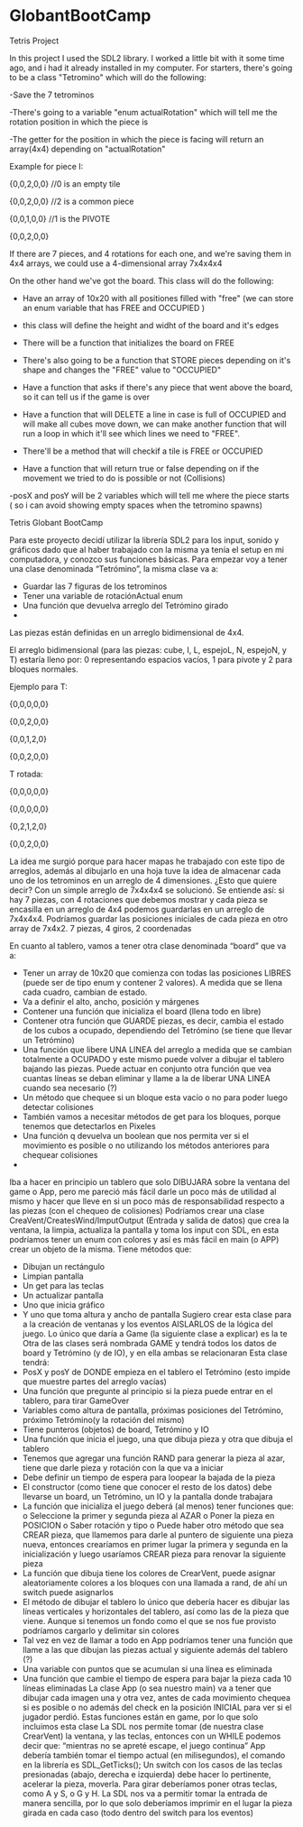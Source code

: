 # GlobantBootCamp
Tetris Project

In this project I used the SDL2 library. I worked a little bit with it some time ago, and i had it already installed in my computer.
For starters, there's going to be a class "Tetromino" which will do the following:

-Save the 7 tetrominos
	
-There's going to a variable "enum actualRotation" which will tell me the rotation position in which the piece is

-The getter for the position in which the piece is facing will return an array(4x4) depending on  "actualRotation"

	

Example for piece I:

{0,0,2,0,0}   //0 is an empty tile

{0,0,2,0,0}   //2 is a common piece

{0,0,1,0,0}   //1 is the PIVOTE

{0,0,2,0,0}

If there are 7 pieces, and 4 rotations for each one, and we're saving them in 4x4 arrays, we could use a 4-dimensional array 7x4x4x4

On the other hand we've got the board. This class will do the following:

- Have an array of 10x20 with all positiones filled with "free" (we can store an enum variable that has FREE and OCCUPIED )

- this class will define the height and widht of the board and it's edges

- There  will be a function that initializes the board on FREE

- There's also going to be a function that STORE pieces depending on it's shape and changes the "FREE" value to "OCCUPIED" 

- Have a function that asks if there's any piece that went above the board, so it can tell us if the game is over

- Have a function that will DELETE a line in case is full of OCCUPIED and will make all cubes move down, we can make another function that  will run a loop in which it'll see which lines we need to "FREE".

- There'll be a method that will checkif a tile is FREE or OCCUPIED

- Have a function that will return true or false depending on if the movement we tried to do is possible or not (Collisions)

-posX and posY will be 2 variables which will tell me where the piece starts ( so i can avoid showing empty spaces when the tetromino spawns)

Tetris
Globant BootCamp

Para este proyecto decidí utilizar la librería SDL2 para los input, sonido y gráficos dado que al haber trabajado con la misma ya tenía el setup en mi computadora, y conozco sus funciones básicas. 
Para empezar voy a tener una clase denominada “Tetrómino”, la misma clase va a:
-	Guardar las 7 figuras de los tetrominos
-	Tener una variable de rotaciónActual enum
-	Una función que devuelva arreglo del Tetrómino girado
-	
Las piezas están definidas en un arreglo bidimensional de 4x4. 

El arreglo bidimensional (para las piezas: cube,  I, L, espejoL, N, espejoN, y T) estaría lleno por: 0 representando espacios vacíos, 1 para pivote y 2 para bloques normales.

Ejemplo para T:

{0,0,0,0,0}

{0,0,2,0,0}

{0,0,1,2,0}

{0,0,2,0,0}

T rotada:

{0,0,0,0,0}

{0,0,0,0,0}

{0,2,1,2,0}

{0,0,2,0,0}


La idea me surgió porque para hacer mapas he trabajado con este tipo de arreglos, además al dibujarlo en una hoja tuve la idea de almacenar cada uno de los tetrominos en un arreglo de 4 dimensiones. ¿Esto que quiere decir?  Con un simple arreglo de 7x4x4x4 se solucionó. Se entiende así: si hay 7 piezas, con 4 rotaciones que debemos mostrar y cada pieza se encasilla en un arreglo de 4x4 podemos guardarlas en un arreglo de 7x4x4x4.
Podríamos guardar las posiciones iniciales de cada pieza en otro array de 7x4x2. 7 piezas, 4 giros, 2 coordenadas




En cuanto al tablero, vamos a tener otra clase denominada “board”  que va a:
-	Tener un array de 10x20 que comienza con todas las posiciones LIBRES (puede ser de tipo enum y contener 2 valores). A medida que se llena cada cuadro, cambian de estado.
-	Va a definir el alto, ancho, posición y márgenes
-	Contener una función que inicializa el board (llena todo en libre)
-	Contener otra función que GUARDE piezas, es decir, cambia el estado de los cubos a ocupado, dependiendo del Tetrómino (se tiene que llevar un Tetrómino)
-	Una función que libere UNA LINEA del arreglo a medida que se cambian totalmente a OCUPADO y este mismo puede volver a dibujar el tablero bajando las piezas. Puede actuar en conjunto otra función que vea cuantas líneas se deban eliminar y llame a la de liberar UNA LINEA cuando sea necesario (?)
-	Un método que chequee si un bloque esta vacío o no para poder luego detectar colisiones 
-	También vamos a necesitar métodos de get para los bloques, porque tenemos que detectarlos en Pixeles
-	Una función q devuelva un boolean que nos permita ver si el movimiento es posible o no utilizando los métodos anteriores para chequear colisiones
-	
Iba a hacer en principio un tablero que solo DIBUJARA sobre la ventana del game o App, pero me pareció más fácil darle un poco más de utilidad al mismo y hacer que lleve en si un poco más de responsabilidad respecto a las piezas (con el chequeo de colisiones) 
Podríamos crear una clase CreaVent/CreatesWind/ImputOutput (Entrada y salida de datos)  que crea la ventana, la limpia, actualiza la pantalla y toma los input con SDL, en esta podríamos tener un enum con colores y así es más fácil en main (o APP) crear un objeto de la misma. Tiene métodos que:
-	Dibujan un rectángulo
-	Limpian pantalla
-	Un get para las teclas
-	Un actualizar pantalla
-	Uno que inicia gráfico
-	 Y uno que toma altura y ancho de pantalla
Sugiero crear esta clase para a la creación de ventanas y los eventos  AISLARLOS de la lógica del juego. Lo único que daría a Game (la siguiente clase a explicar) es la te
Otra de las clases será nombrada GAME y tendrá todos los datos de board y Tetrómino (y de IO), y en ella ambas se relacionaran 
Esta clase tendrá:
-	PosX y posY de DONDE empieza en el tablero el Tetrómino (esto impide que muestre partes del arreglo vacías)
-	Una función que pregunte  al principio si la pieza puede entrar en el tablero, para tirar GameOver 
-	Variables como altura de pantalla, próximas posiciones del Tetrómino, próximo Tetrómino(y la rotación del mismo)
-	Tiene punteros (objetos) de board, Tetrómino y IO
-	Una función que inicia el juego, una que dibuja pieza y otra que dibuja el tablero 
-	Tenemos que agregar una función RAND para generar la pieza al azar, tiene que darle pieza y rotación con la que va a iniciar
-	Debe definir un tiempo de espera para loopear la bajada de la pieza
-	El constructor (como tiene que conocer el resto de los datos) debe llevarse un board, un Tetrómino, un IO y la pantalla donde trabajara
-	La función que inicializa el juego deberá (al menos) tener funciones que:
o	Seleccione la primer y segunda pieza al AZAR
o	Poner la pieza en POSICION
o	Saber rotación y tipo
o	Puede haber otro método que sea CREAR pieza, que llamemos para darle al puntero de siguiente una pieza nueva, entonces crearíamos en primer lugar la primera y segunda en la inicialización y luego usaríamos CREAR pieza para renovar la siguiente pieza
-	La función que dibuja tiene los colores de CrearVent, puede asignar aleatoriamente colores a los bloques con una llamada a rand, de ahí un switch puede asignarlos
-	El método de dibujar el tablero lo único que debería hacer es dibujar las líneas verticales y horizontales del tablero, así como las de la pieza que viene. Aunque si tenemos un fondo como el que se nos fue provisto podríamos cargarlo  y delimitar sin colores
-	Tal vez en vez de llamar a todo en App podríamos tener una función que llame a las que dibujan las piezas actual y siguiente además del tablero (?)
-	Una variable con puntos que se acumulan si una línea es eliminada
-	Una función que cambie el tiempo de espera para bajar la pieza cada 10 líneas eliminadas
La clase App (o sea nuestro main) va a tener que dibujar cada imagen una y otra vez, antes de cada movimiento chequea si es posible o no además del check en la posición INICIAL para ver si el jugador perdió. Estas funciones están en game, por lo que solo incluimos esta clase
La SDL nos permite tomar (de nuestra clase CrearVent) la ventana, y las teclas, entonces con un WHILE podemos decir que: “mientras no se apreté escape, el juego continua” 
App debería también tomar el tiempo actual (en milisegundos), el comando en la librería es SDL_GetTicks();
Un switch con los casos de las teclas presionadas (abajo, derecha e izquierda) debe hacer lo pertinente, acelerar la pieza, moverla.
Para girar deberíamos poner otras teclas, como A y S, o G y H. La SDL nos va a permitir tomar la entrada de manera sencilla, por lo que solo deberíamos imprimir en el lugar la pieza girada en cada caso (todo dentro del switch para los eventos)
